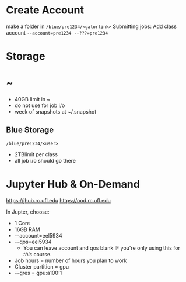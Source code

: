 # Create Account
make a folder in `/blue/pre1234/<gatorlink>`
Submitting jobs: Add class account `--account=pre1234 --???=pre1234`


# Storage
# ~
- 40GB limit in ~
- do not use for job i/o
- week of snapshots at ~/.snapshot

## Blue Storage
`/blue/pre1234/<user>`
- 2TBlimit per class
- all job i/o should go there

# Jupyter Hub & On-Demand
https://jhub.rc.ufl.edu
https://ood.rc.ufl.edu

In Jupter, choose:
- 1 Core
- 16GB RAM
- --account=eel5934
- --qos=eel5934
	- You can leave account and qos blank IF you're only using this for *this* course.
- Job hours = number of hours you plan to work
- Cluster partition = gpu
- --gres = gpu:a100:1


